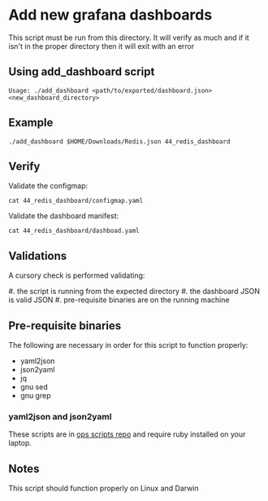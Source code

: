 # Add new grafana dashboards

This script must be run from this directory. It will verify as much
and if it isn't in the proper directory then it will exit with an error

## Using add_dashboard script

```
Usage: ./add_dashboard <path/to/exported/dashboard.json> <new_dashboard_directory>

```


## Example

```
./add_dashboard $HOME/Downloads/Redis.json 44_redis_dashboard
```

## Verify

Validate the configmap:

```
cat 44_redis_dashboard/configmap.yaml
```

Validate the dashboard manifest:

```
cat 44_redis_dashboard/dashboad.yaml
```
## Validations

A cursory check is performed validating:

  #. the script is running from the expected directory
  #. the dashboard JSON is valid JSON
  #. pre-requisite binaries are on the running machine

## Pre-requisite binaries

The following are necessary in order for this script to function
properly:

  * yaml2json
  * json2yaml
  * jq
  * gnu sed
  * gnu grep

### yaml2json and json2yaml

These scripts are in [ops scripts repo][1] and require ruby installed on
your laptop.

## Notes

This script should function properly on Linux and Darwin


[1]:https://github.com/Bluescape/ops/tree/develop/scripts
